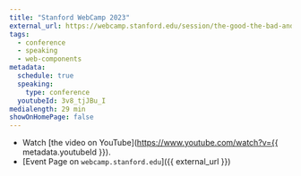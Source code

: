 ```yaml
---
title: "Stanford WebCamp 2023"
external_url: https://webcamp.stanford.edu/session/the-good-the-bad-and-the-web-components
tags:
  - conference
  - speaking
  - web-components
metadata:
  schedule: true
  speaking:
    type: conference
  youtubeId: 3v8_tjJBu_I
medialength: 29 min
showOnHomePage: false
---
```

<div class="fullwidth"><youtube-lite-player @slug="{{ metadata.youtubeId }}" @label="{{ title }}"></youtube-lite-player></div>

* Watch [the video on YouTube](https://www.youtube.com/watch?v={{ metadata.youtubeId }}).
* [Event Page on `webcamp.stanford.edu`]({{ external_url }})